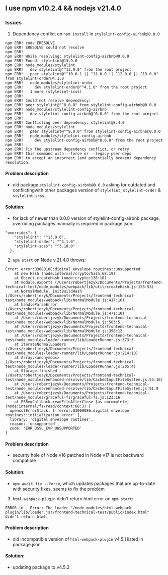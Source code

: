 ## I use npm v10.2.4 && nodejs v21.4.0

### Issues

1. Dependency conflict on `npm install` in `stylelint-config-airbnb@0.0.0`

```
npm ERR! code ERESOLVE
npm ERR! ERESOLVE could not resolve
npm ERR!
npm ERR! While resolving: stylelint-config-airbnb@0.0.0
npm ERR! Found: stylelint@13.9.0
npm ERR! node_modules/stylelint
npm ERR!   dev stylelint@"^13.9.0" from the root project
npm ERR!   peer stylelint@"^10.0.1 || ^11.0.0 || ^12.0.0 || ^13.0.0" from stylelint-order@4.1.0
npm ERR!   node_modules/stylelint-order
npm ERR!     dev stylelint-order@"^4.1.0" from the root project
npm ERR!   1 more (stylelint-scss)
npm ERR!
npm ERR! Could not resolve dependency:
npm ERR! peer stylelint@"^8.0.0" from stylelint-config-airbnb@0.0.0
npm ERR! node_modules/stylelint-config-airbnb
npm ERR!   dev stylelint-config-airbnb@"0.0.0" from the root project
npm ERR!
npm ERR! Conflicting peer dependency: stylelint@8.4.0
npm ERR! node_modules/stylelint
npm ERR!   peer stylelint@"^8.0.0" from stylelint-config-airbnb@0.0.0
npm ERR!   node_modules/stylelint-config-airbnb
npm ERR!     dev stylelint-config-airbnb@"0.0.0" from the root project
npm ERR!
npm ERR! Fix the upstream dependency conflict, or retry
npm ERR! this command with --force or --legacy-peer-deps
npm ERR! to accept an incorrect (and potentially broken) dependency resolution.
```

#### Problem description

-   old package `stylelint-config-airbnb@0.0.0` asking for outdated and conflictingwith other packages version of `stylelint`, `stylelint-order` & `stylelint-scss`

#### Solution:

-   for lack of newer than 0.0.0 version of stylelint-config-airbnb package, overriding packages manually is required
    in package.json:

```
"overrides": {
    "stylelint": "^13.9.0",
    "stylelint-order": "^4.1.0",
    "stylelint-scss": "^3.18.0"
  },
```

2. `npm start` on Node v.21.4.0 throws:

```
Error: error:0308010C:digital envelope routines::unsupported
    at new Hash (node:internal/crypto/hash:68:19)
    at Object.createHash (node:crypto:138:10)
    at module.exports (/Users/robertjezyk/Documents/Projects/frontend-technical-test/node_modules/webpack/lib/util/createHash.js:135:53)
    at NormalModule._initBuildHash (/Users/robertjezyk/Documents/Projects/frontend-technical-test/node_modules/webpack/lib/NormalModule.js:417:16)
    at handleParseError (/Users/robertjezyk/Documents/Projects/frontend-technical-test/node_modules/webpack/lib/NormalModule.js:471:10)
    at /Users/robertjezyk/Documents/Projects/frontend-technical-test/node_modules/webpack/lib/NormalModule.js:503:5
    at /Users/robertjezyk/Documents/Projects/frontend-technical-test/node_modules/webpack/lib/NormalModule.js:358:12
    at /Users/robertjezyk/Documents/Projects/frontend-technical-test/node_modules/loader-runner/lib/LoaderRunner.js:373:3
    at iterateNormalLoaders (/Users/robertjezyk/Documents/Projects/frontend-technical-test/node_modules/loader-runner/lib/LoaderRunner.js:214:10)
    at Array.<anonymous> (/Users/robertjezyk/Documents/Projects/frontend-technical-test/node_modules/loader-runner/lib/LoaderRunner.js:205:4)
    at Storage.finished (/Users/robertjezyk/Documents/Projects/frontend-technical-test/node_modules/enhanced-resolve/lib/CachedInputFileSystem.js:55:16)
    at /Users/robertjezyk/Documents/Projects/frontend-technical-test/node_modules/enhanced-resolve/lib/CachedInputFileSystem.js:91:9
    at /Users/robertjezyk/Documents/Projects/frontend-technical-test/node_modules/graceful-fs/graceful-fs.js:123:16
    at FSReqCallback.readFileAfterClose [as oncomplete] (node:internal/fs/read/context:68:3) {
  opensslErrorStack: [ 'error:03000086:digital envelope routines::initialization error' ],
  library: 'digital envelope routines',
  reason: 'unsupported',
  code: 'ERR_OSSL_EVP_UNSUPPORTED'
}
```

#### Problem description

-   security hole of Node v16 patched in Node v17 is not backward compatible

#### Solution:

-   `npm audit fix --force`, which updates packages that are up-to-date with security fixes, seems to fix the problem

3. `html-webpack-plugin` didn't return html error on `npm start`:

```
ERROR in   Error: The loader "/node_modules/html-webpack-plugin/lib/loader.js!/frontend-technical-test/public/index.html" didn't return html.
```

#### Problem description

-   old incompatible version of `html-webpack-plugin` v4.5.1 listed in package.json

#### Solution:

-   updating package to v4.5.2
